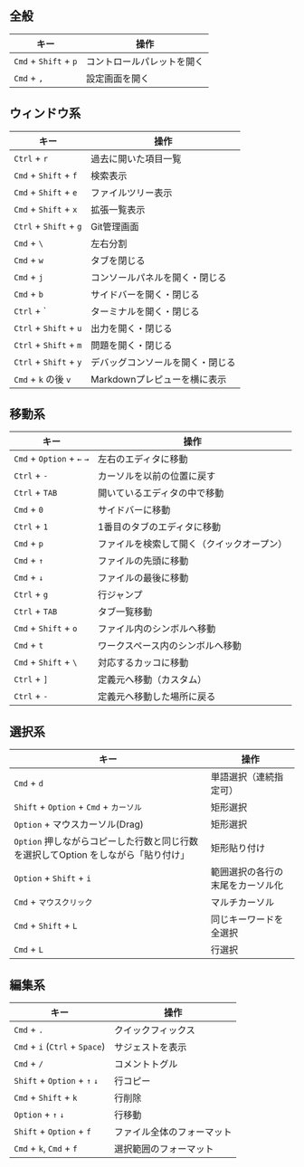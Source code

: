 
## 全般
|キー|操作|
|---|---|
|`Cmd` + `Shift` + ``p``  | コントロールパレットを開く|
|`Cmd` + `,`              | 設定画面を開く|

## ウィンドウ系
|キー|操作|
|---|---|
|`Ctrl` + `r`           | 過去に開いた項目一覧|
|`Cmd` + `Shift` + `f`  | 検索表示|
|`Cmd` + `Shift` + `e`  | ファイルツリー表示|
|`Cmd` + `Shift` + `x`  | 拡張一覧表示|
|`Ctrl` + `Shift` + `g` | Git管理画面|
|`Cmd` + `\`            | 左右分割|
|`Cmd` + `w`            | タブを閉じる|
|`Cmd` + `j`            | コンソールパネルを開く・閉じる|
|`Cmd` + `b`            | サイドバーを開く・閉じる|
|`Ctrl` + `             | ターミナルを開く・閉じる|
|`Ctrl` + `Shift` + `u` | 出力を開く・閉じる|
|`Ctrl` + `Shift` + `m` | 問題を開く・閉じる|
|`Ctrl` + `Shift` + `y` | デバッグコンソールを開く・閉じる|
|`Cmd` + `k` の後 `v`   | Markdownプレピューを横に表示|

## 移動系
|キー|操作|
|---|---|
|`Cmd` + `Option` + `←` `→` | 左右のエディタに移動|
|`Ctrl` + `-`               | カーソルを以前の位置に戻す|
|`Ctrl` + `TAB`             | 開いているエディタの中で移動|
|`Cmd` + `0`                | サイドバーに移動|
|`Ctrl` + `1`               | 1番目のタブのエディタに移動|
|`Cmd` + `p`                | ファイルを検索して開く（クイックオープン）|
|`Cmd` + `↑`                | ファイルの先頭に移動|
|`Cmd` + `↓`                | ファイルの最後に移動|
|`Ctrl` + `g`               | 行ジャンプ|
|`Ctrl` + `TAB`             | タブ一覧移動|
|`Cmd` + `Shift` + `o`      | ファイル内のシンボルへ移動|
|`Cmd` + `t`                | ワークスペース内のシンボルへ移動|
|`Cmd` + `Shift` + `\`      | 対応するカッコに移動|
|`Ctrl` + `]`               | 定義元へ移動（カスタム）|
|`Ctrl` + `-`               | 定義元へ移動した場所に戻る|

## 選択系
|キー|操作|
|---|---|
|`Cmd` + `d`                              | 単語選択（連続指定可）|
|`Shift` + `Option` + `Cmd` + `カーソル`  | 矩形選択|
|`Option` + マウスカーソル(Drag)          | 矩形選択|
|`Option` 押しながらコピーした行数と同じ行数を選択してOption をしながら「貼り付け」 | 矩形貼り付け|
|`Option` + `Shift` + `i`                 | 範囲選択の各行の末尾をカーソル化|
|`Cmd` + `マウスクリック`                 | マルチカーソル|
|`Cmd` + `Shift` + `L`                    | 同じキーワードを全選択|
|`Cmd` + `L`                              | 行選択|

## 編集系
|キー|操作|
|---|---|
|`Cmd` + `.`                    | クイックフィックス|
|`Cmd` + `i` (`Ctrl` + `Space`) | サジェストを表示|
|`Cmd` + `/`                    | コメントトグル|
|`Shift` + `Option` + `↑` `↓`   | 行コピー|
|`Cmd` + `Shift` + `k`          | 行削除|
|`Option` + `↑` `↓`             | 行移動|
|`Shift` + `Option` + `f`       | ファイル全体のフォーマット|
|`Cmd` + `k`, `Cmd` + `f`       | 選択範囲のフォーマット|
